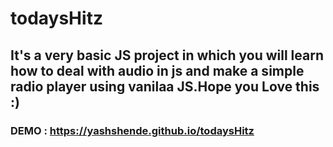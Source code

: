 # todaysHitz

## It's a very basic JS project in which you will learn how to deal with audio in js and make a simple radio player using vanilaa JS.Hope you Love this :)

### DEMO : <https://yashshende.github.io/todaysHitz>
